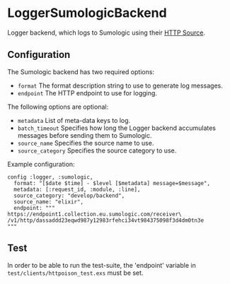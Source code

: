 # LoggerSumologicBackend

Logger backend, which logs to Sumologic using their [HTTP Source](https://help.sumologic.com/Send_Data/Sources/02Sources_for_Hosted_Collectors/HTTP_Source).

## Configuration

The Sumologic backend has two required options:
 - `format` The format description string to use to generate log messages.
 - `endpoint` The HTTP endpoint to use for logging.

The following options are optional:
 - `metadata` List of meta-data keys to log.
 - `batch_timeout` Specifies how long the Logger backend accumulates messages before sending them to Sumologic.
 - `source_name` Specifies the source name to use.
 - `source_category` Specifies the source category to use.

Example configuration:
```
config :logger, :sumologic,
  format: "[$date $time] - $level [$metadata] message=$message",
  metadata: [:request_id, :module, :line],
  source_category: "develop/backend",
  source_name: "elixir",
  endpoint: """
https://endpoint1.collection.eu.sumologic.com/receiver\
/v1/http/dassaddd23eqwd987y12983rfehci34vt984375098f3d4dm0tn3e
"""

```

## Test

In order to be able to run the test-suite, the 'endpoint' variable in ``test/clients/httpoison_test.exs`` must be
set.
